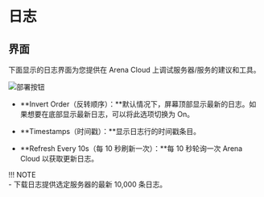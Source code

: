 # 日志

## 界面
下面显示的日志界面为您提供在 Arena Cloud 上调试服务器/服务的建议和工具。 

![部署按钮](../../images/logs-view.jpg)

- **Invert Order（反转顺序）：**默认情况下，屏幕顶部显示最新的日志。如果想要在底部显示最新日志，可以将此选项切换为 On。

- **Timestamps（时间戳）：**显示日志行的时间戳条目。

- **Refresh Every 10s（每 10 秒刷新一次）：**每 10 秒轮询一次 Arena Cloud 以获取更新日志。

!!! NOTE    
    - 下载日志提供选定服务器的最新 10,000 条日志。


